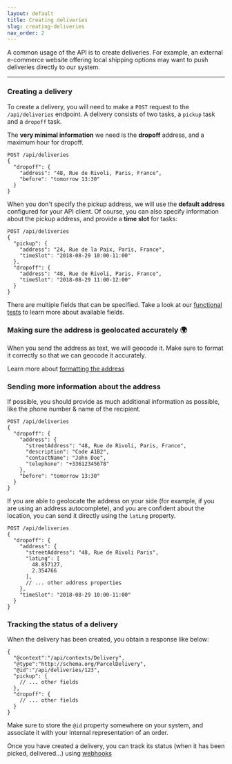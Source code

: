 ```yaml
---
layout: default
title: Creating deliveries
slug: creating-deliveries
nav_order: 2
---
```


<div class="alert alert-success" role="alert">
A common usage of the API is to create deliveries. For example, an external e-commerce website offering local shipping options may want to push deliveries directly to our system.
</div>

---

### Creating a delivery

To create a delivery, you will need to make a `POST` request to the `/api/deliveries` endpoint.
A delivery consists of two tasks, a `pickup` task and a `dropoff` task.

The **very minimal information** we need is the **dropoff** address, and a maximum hour for dropoff.

```
POST /api/deliveries
{
  "dropoff": {
    "address": "48, Rue de Rivoli, Paris, France",
    "before": "tomorrow 13:30"
  }
}
```

When you don't specify the pickup address, we will use the **default address** configured for your API client.
Of course, you can also specify information about the pickup address, and provide a **time slot** for tasks:

```
POST /api/deliveries
{
  "pickup": {
    "address": "24, Rue de la Paix, Paris, France",
    "timeSlot": "2018-08-29 10:00-11:00"
  },
  "dropoff": {
    "address": "48, Rue de Rivoli, Paris, France",
    "timeSlot": "2018-08-29 11:00-12:00"
  }
}
```

There are multiple fields that can be specified. Take a look at our [functional tests](https://github.com/coopcycle/coopcycle-web/blob/master/features/deliveries.feature) to learn more about available fields.

### Making sure the address is geolocated accurately 🌍

When you send the address as text, we will geocode it. Make sure to format it correctly so that we can geocode it accurately.

Learn more about [formatting the address](https://opencagedata.com/guides/how-to-format-your-geocoding-query)

### Sending more information about the address

If possible, you should provide as much additional information as possible, like the phone number & name of the recipient.

```
POST /api/deliveries
{
  "dropoff": {
    "address": {
      "streetAddress": "48, Rue de Rivoli, Paris, France",
      "description": "Code A1B2",
      "contactName": "John Doe",
      "telephone": "+33612345678"
    },
    "before": "tomorrow 13:30"
  }
}
```

If you are able to geolocate the address on your side (for example, if you are using an address autocomplete),
and you are confident about the location, you can send it directly using the `latLng` property.

```
POST /api/deliveries
{
  "dropoff": {
    "address": {
      "streetAddress": "48, Rue de Rivoli Paris",
      "latLng": [
        48.857127,
        2.354766
      ],
      // ... other address properties
    },
    "timeSlot": "2018-08-29 10:00-11:00"
  }
}
```

### Tracking the status of a delivery

When the delivery has been created, you obtain a response like below:

```
{
  "@context":"/api/contexts/Delivery",
  "@type":"http://schema.org/ParcelDelivery",
  "@id":"/api/deliveries/123",
  "pickup": {
    // ... other fields
  },
  "dropoff": {
    // ... other fields
  }
}
```

Make sure to store the `@id` property somewhere on your system, and associate it with your internal representation of an order.

Once you have created a delivery, you can track its status (when it has been picked, delivered…) using [webhooks](webhooks.md)
